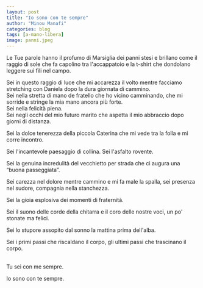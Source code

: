 ```yaml
---
layout: post
title: "Io sono con te sempre"
author: "Minou Manafi"
categories: blog
tags: [a-mano-libera]
image: panni.jpeg
---
```


Le Tue parole hanno il profumo di Marsiglia dei panni stesi e brillano come il raggio di sole che fa capolino tra l'accappatoio e la t-shirt che dondolano leggere sui fili nel campo.

Sei in questo raggio di luce che mi accarezza il volto mentre facciamo stretching con Daniela dopo la dura giornata di cammino. <br>
Sei nella stretta di mano de fratello che ho vicino camminando, che mi sorride e stringe la mia mano ancora più forte. <br>
Sei nella felicità piena. <br>
Sei negli occhi del mio futuro marito che aspetta il mio abbraccio dopo giorni di distanza. <br>

Sei la dolce tenerezza della piccola Caterina che mi vede tra la folla e mi corre incontro. <br>

Sei l'incantevole paesaggio di collina. Sei l'asfalto rovente.

Sei la genuina incredulità del vecchietto per strada che ci augura una “buona passeggiata”.

Sei carezza nel dolore mentre cammino e mi fa male la spalla, 
sei presenza nel sudore, compagnia nella stanchezza.

Sei la gioia esplosiva dei momenti di fraternità. 

Sei il suono delle corde della chitarra e il coro delle nostre voci, un po' stonate ma felici. 

Sei lo stupore assopito dal sonno la mattina prima dell'alba. 

Sei i primi passi che riscaldano il corpo, gli ultimi passi che trascinano il corpo. <br><br>


Tu sei con me sempre.

Io sono con te sempre.
